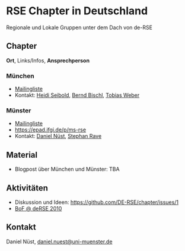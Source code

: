 # RSE Chapter in Deutschland

Regionale und Lokale Gruppen unter dem Dach von de-RSE

## Chapter

**Ort**, Links/Infos, **Ansprechperson**

### München

- [Mailingliste](https://lists.lrz.de/mailman/listinfo/rse)
- Kontakt: [Heidi Seibold](https://www.osc.uni-muenchen.de/members/individual-members/seibold1/index.html), [Bernd Bischl](http://www.compstat.statistik.uni-muenchen.de/people/bischl/), [Tobias Weber](https://tobias.weber.userweb.mwn.de)

### Münster

- [Mailingliste](https://listserv.uni-muenster.de/mailman/listinfo/ms-rse) 
- https://epad.ifgi.de/p/ms-rse 
- Kontakt: [Daniel Nüst](https://nuest.staff.ifgi.de/), [Stephan Rave](https://www.uni-muenster.de/AMM/ohlberger/team/stephan_rave.shtml) 

## Material

- Blogpost über München und Münster: TBA

## Aktivitäten

- Diskussion und Ideen: https://github.com/DE-RSE/chapter/issues/1
- [BoF @ deRSE 2010](https://github.com/DE-RSE/chapter/issues/2)

## Kontakt

Daniel Nüst, daniel.nuest@uni-muenster.de
